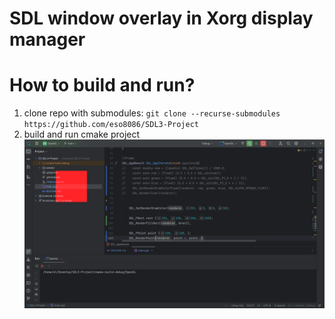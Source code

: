 # SDL window overlay in Xorg display manager

# How to build and run?
1. clone repo with submodules: ```git clone --recurse-submodules https://github.com/eso8086/SDL3-Project```
2. build and run cmake project
![ss.png](ss.png)
